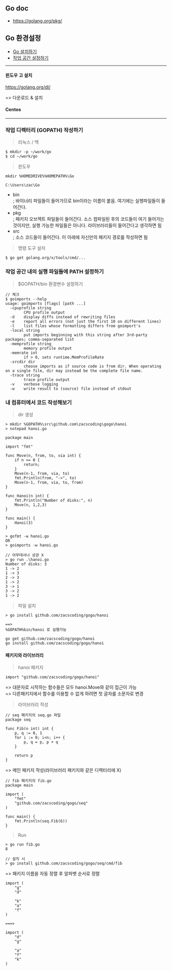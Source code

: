 ## Go doc

- https://golang.org/pkg/  


## Go 환경설정  

- <a href="#install-go">Go 설치하기</a>  
- <a href="#workspace-go">작업 공간 설정하기</a>  

---  


<div id="install-go"></div>  

#### 윈도우 고 설치  

https://golang.org/dl/  

=> 다운로드 & 설치  

#### Centos  


---  


<div id="workspace-go"></div>  

### 작업 디렉터리 (GOPATH) 작성하기  

> 리눅스 / 맥  

```
$ mkdir -p ~/work/go  
$ cd ~/work/go
```  

> 윈도우  

```
mkdir %HOMEDRIVE%%HOMEPATH%\Go  

C:\Users\zac\Go  
```  

- bin  
; 바이너리 파일들이 들어가므로 bin이라는 이름이 붙음. 여기에는 실행파일들이 들어간다. 
- pkg  
; 패키지 오브젝트 파일들이 들어간다. 소스 컴파일된 후의 코드들이 여기 들어가는 것이지만, 실행 가능한 파일들은 아니다. 라이브러리들이 들어간다고 생각하면 됨  
- src  
; 소스 코드들이 들어간다. 이 아래에 자신만의 패키지 경로를 작성하면 됨  


> 명령 도구 설치  

```
$ go get golang.org/x/tools/cmd/...
```  

### 작업 공간 내의 실행 파일들에 PATH 설정하기  

> $GOPATH/bin 환경변수 설정하기  

```
// 체크
$ goimports --help 
usage: goimports [flags] [path ...]
  -cpuprofile string
        CPU profile output
  -d    display diffs instead of rewriting files
  -e    report all errors (not just the first 10 on different lines)
  -l    list files whose formatting differs from goimport's
  -local string
        put imports beginning with this string after 3rd-party packages; comma-separated list
  -memprofile string
        memory profile output
  -memrate int
        if > 0, sets runtime.MemProfileRate
  -srcdir dir
        choose imports as if source code is from dir. When operating on a single file, dir may instead be the complete file name.
  -trace string
        trace profile output
  -v    verbose logging
  -w    write result to (source) file instead of stdout
```    

### 내 컴퓨터에서 코드 작성해보기  

> dir 생성

```
> mkdir %GOPATH%\src\github.com\zacscoding\gogo\hanoi
> notepad hanoi.go
```    

```
package main

import "fmt"

func Move(n, from, to, via int) {
	if n <= 0 {
		return;
	}
	Move(n-1, from, via, to)
	fmt.Println(from, "->", to)
	Move(n-1, from, via, to, from)
}

func Hanoi(n int) {
	fmt.Println("Number of disks:", n)
	Move(n, 1,2,3)
}

func main() {
	Hanoi(3)
}
```  

```
> gofmt -w hanoi.go
OR
> goimports -w hanoi.go
```  

```
// 아무데서나 상관 X
> go run .\hanoi.go
Number of disks: 3
1 -> 2
1 -> 3
2 -> 3
1 -> 2
3 -> 1
3 -> 2
1 -> 2
```  

> 파일 설치  

```
> go install github.com/zacscoding/gogo/hanoi  

==> 
%GOPATH%bin/hanoi 로 실행가능
```  

```
go get github.com/zacscoding/gogo/hanoi  
go install github.com/zacscoding/gogo/hanoi 
```  

#### 패키지와 라이브러리  

> hanoi 패키지  

```
import "github.com/zacscoding/gogo/hanoi"  
```  

=> 대문자로 시작하는 함수들은 모두 hanoi.Move와 같이 접근이 가능  
=> 다른패키지에서 함수를 이용할 수 없게 하려면 첫 글자를 소문자로 변경  

> 라이브러리 작성  

```
// seq 패키지의 seq.go 파일
package seq

func Fib(n int) int {
	p, q := 0, 1
	for i := 0; i<n; i++ {
		p, q = p, p + q
	}
	
	return p
}
```  

=> 메인 패키지 작성(라이브러리 패키지와 같은 디렉터리에 X)  

```
// fib 패키지의 fib.go  
package main

import (
	"fmt"
	"github.com/zacscoding/gogo/seq"
)

func main() {
	fmt.Println(seq.Fib(6))
}
```  

> Run  

```
> go run fib.go
8  

// 설치 시
> go install github.com/zacscoding/gogo/seq/cmd/fib
```  

=> 패키지 이름을 자동 정렬 후 알파벳 순서로 정렬  

```
import (
    "g"
    "d"

    "k"
    "a"
    "f"
)

===> 

import (
    "d"
    "g"    

    "a"
    "f"
    "k"
)
```  
















